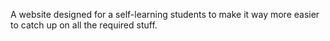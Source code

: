 A website designed for a self-learning students to make it way more easier to catch up on all the required stuff.
